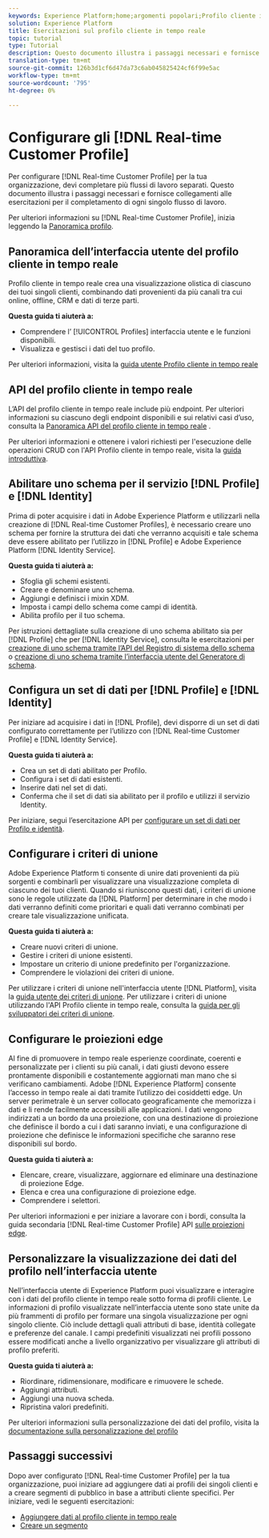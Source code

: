 ```yaml
---
keywords: Experience Platform;home;argomenti popolari;Profilo cliente in tempo reale;servizio Identity;
solution: Experience Platform
title: Esercitazioni sul profilo cliente in tempo reale
topic: tutorial
type: Tutorial
description: Questo documento illustra i passaggi necessari e fornisce collegamenti alle esercitazioni per il completamento di ogni singolo flusso di lavoro.
translation-type: tm+mt
source-git-commit: 126b3d1cf6d47da73c6ab045825424cf6f99e5ac
workflow-type: tm+mt
source-wordcount: '795'
ht-degree: 0%

---
```



# Configurare gli [!DNL Real-time Customer Profile]

Per configurare [!DNL Real-time Customer Profile] per la tua organizzazione, devi completare più flussi di lavoro separati. Questo documento illustra i passaggi necessari e fornisce collegamenti alle esercitazioni per il completamento di ogni singolo flusso di lavoro.

Per ulteriori informazioni su [!DNL Real-time Customer Profile], inizia leggendo la [Panoramica profilo](../profile/home.md).

## Panoramica dell’interfaccia utente del profilo cliente in tempo reale

Profilo cliente in tempo reale crea una visualizzazione olistica di ciascuno dei tuoi singoli clienti, combinando dati provenienti da più canali tra cui online, offline, CRM e dati di terze parti.

**Questa guida ti aiuterà a:**
- Comprendere l’ [!UICONTROL Profiles] interfaccia utente e le funzioni disponibili.
- Visualizza e gestisci i dati del tuo profilo.

Per ulteriori informazioni, visita la [guida utente Profilo cliente in tempo reale](../profile/ui/user-guide.md)

## API del profilo cliente in tempo reale

L’API del profilo cliente in tempo reale include più endpoint. Per ulteriori informazioni su ciascuno degli endpoint disponibili e sui relativi casi d’uso, consulta la [Panoramica API del profilo cliente in tempo reale](../profile/api/overview.md) .

Per ulteriori informazioni e ottenere i valori richiesti per l&#39;esecuzione delle operazioni CRUD con l&#39;API Profilo cliente in tempo reale, visita la [guida introduttiva](../profile/api/getting-started.md).

## Abilitare uno schema per il servizio [!DNL Profile] e [!DNL Identity]

Prima di poter acquisire i dati in Adobe Experience Platform e utilizzarli nella creazione di [!DNL Real-time Customer Profiles], è necessario creare uno schema per fornire la struttura dei dati che verranno acquisiti e tale schema deve essere abilitato per l’utilizzo in [!DNL Profile] e Adobe Experience Platform [!DNL Identity Service].

**Questa guida ti aiuterà a:**
- Sfoglia gli schemi esistenti.
- Creare e denominare uno schema.
- Aggiungi e definisci i mixin XDM.
- Imposta i campi dello schema come campi di identità.
- Abilita profilo per il tuo schema.

Per istruzioni dettagliate sulla creazione di uno schema abilitato sia per [!DNL Profile] che per [!DNL Identity Service], consulta le esercitazioni per [creazione di uno schema tramite l’API del Registro di sistema dello schema](../xdm/tutorials/create-schema-api.md) o [creazione di uno schema tramite l’interfaccia utente del Generatore di schema](../xdm/tutorials/create-schema-ui.md).

## Configura un set di dati per [!DNL Profile] e [!DNL Identity]

Per iniziare ad acquisire i dati in [!DNL Profile], devi disporre di un set di dati configurato correttamente per l’utilizzo con [!DNL Real-time Customer Profile] e [!DNL Identity Service].

**Questa guida ti aiuterà a:**
- Crea un set di dati abilitato per Profilo.
- Configura i set di dati esistenti.
- Inserire dati nel set di dati.
- Conferma che il set di dati sia abilitato per il profilo e utilizzi il servizio Identity.

Per iniziare, segui l’esercitazione API per [configurare un set di dati per Profilo e identità](../profile/tutorials/dataset-configuration.md).

## Configurare i criteri di unione

Adobe Experience Platform ti consente di unire dati provenienti da più sorgenti e combinarli per visualizzare una visualizzazione completa di ciascuno dei tuoi clienti. Quando si riuniscono questi dati, i criteri di unione sono le regole utilizzate da [!DNL Platform] per determinare in che modo i dati verranno definiti come prioritari e quali dati verranno combinati per creare tale visualizzazione unificata.

**Questa guida ti aiuterà a:**
- Creare nuovi criteri di unione.
- Gestire i criteri di unione esistenti.
- Impostare un criterio di unione predefinito per l&#39;organizzazione.
- Comprendere le violazioni dei criteri di unione.

Per utilizzare i criteri di unione nell&#39;interfaccia utente [!DNL Platform], visita la [guida utente dei criteri di unione](../profile/ui/merge-policies.md). Per utilizzare i criteri di unione utilizzando l&#39;API Profilo cliente in tempo reale, consulta la [guida per gli sviluppatori dei criteri di unione](../profile/api/merge-policies.md).

## Configurare le proiezioni edge

Al fine di promuovere in tempo reale esperienze coordinate, coerenti e personalizzate per i clienti su più canali, i dati giusti devono essere prontamente disponibili e costantemente aggiornati man mano che si verificano cambiamenti. Adobe [!DNL Experience Platform] consente l’accesso in tempo reale ai dati tramite l’utilizzo dei cosiddetti edge. Un server perimetrale è un server collocato geograficamente che memorizza i dati e li rende facilmente accessibili alle applicazioni. I dati vengono indirizzati a un bordo da una proiezione, con una destinazione di proiezione che definisce il bordo a cui i dati saranno inviati, e una configurazione di proiezione che definisce le informazioni specifiche che saranno rese disponibili sul bordo.

**Questa guida ti aiuterà a:**
- Elencare, creare, visualizzare, aggiornare ed eliminare una destinazione di proiezione Edge.
- Elenca e crea una configurazione di proiezione edge.
- Comprendere i selettori.

Per ulteriori informazioni e per iniziare a lavorare con i bordi, consulta la guida secondaria [!DNL Real-time Customer Profile] API [sulle proiezioni edge](../profile/api/edge-projections.md).

## Personalizzare la visualizzazione dei dati del profilo nell’interfaccia utente

Nell’interfaccia utente di Experience Platform puoi visualizzare e interagire con i dati del profilo cliente in tempo reale sotto forma di profili cliente. Le informazioni di profilo visualizzate nell’interfaccia utente sono state unite da più frammenti di profilo per formare una singola visualizzazione per ogni singolo cliente. Ciò include dettagli quali attributi di base, identità collegate e preferenze del canale. I campi predefiniti visualizzati nei profili possono essere modificati anche a livello organizzativo per visualizzare gli attributi di profilo preferiti.

**Questa guida ti aiuterà a:**
- Riordinare, ridimensionare, modificare e rimuovere le schede.
- Aggiungi attributi.
- Aggiungi una nuova scheda.
- Ripristina valori predefiniti.

Per ulteriori informazioni sulla personalizzazione dei dati del profilo, visita la [documentazione sulla personalizzazione del profilo](../profile/ui/profile-customization.md)

## Passaggi successivi

Dopo aver configurato [!DNL Real-time Customer Profile] per la tua organizzazione, puoi iniziare ad aggiungere dati ai profili dei singoli clienti e a creare segmenti di pubblico in base a attributi cliente specifici. Per iniziare, vedi le seguenti esercitazioni:

- [Aggiungere dati al profilo cliente in tempo reale](../profile/tutorials/add-profile-data.md)
- [Creare un segmento](../segmentation/tutorials/create-a-segment.md)